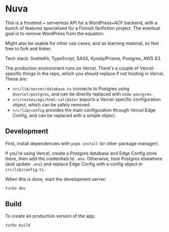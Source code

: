 # Nuva

This is a frontend + serverless API for a WordPress+ACF backend, with a bunch of features specialized for a Finnish
fanfiction project. The eventual goal is to remove WordPress from the equation.

Might also be usable for other use cases, and as learning material, so feel free to fork and tinker.

Tech stack: SvelteKit, TypeScript, SASS, Kysely/Prisma, Postgres, AWS S3.

The production environment runs on Vercel. There's a couple of Vercel-specific things in the repo, which you should replace if not hosting in Vercel. These are:
- `src/lib/server/database.ts` connects to Postgres using `@vercel/postgres`, and can be directly replaced with `node-postgres`.
- `src/routes/api/html-validator` exports a Vercel-specific configuration object, which can be safely removed.
- `src/lib/config` provides the main configuration through Vercel Edge Config, and can be replaced with a simple object.

## Development

First, install dependencies with `pnpm install` (or other package manager).

If you're using Vercel, create a Postgres database and Edge Config store there, then add the credentials to `.env`. Otherwise, host Postgres elsewhere (and update `.env`) and replace Edge Config with a config object in `src/lib/config.ts`.

When this is done, start the development server:

```bash
turbo dev
```

## Build

To create an production version of the app:

```bash
turbo build
```
